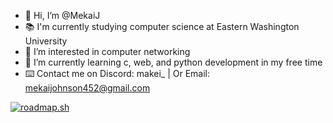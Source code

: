 - 👋 Hi, I’m @MekaiJ
- 📚 I'm currently studying computer science at Eastern Washington University
- 👀 I’m interested in computer networking
- 🌱 I’m currently learning c, web, and python development in my free time
- ⌨️ Contact me on Discord: makei_ | Or Email: mekaijohnson452@gmail.com

[![roadmap.sh](https://roadmap.sh/card/wide/6883a4cbb349ac40921b98ba?variant=dark&roadmaps=react%2Cspring-boot)](https://roadmap.sh)

<!---
MekaiJ/MekaiJ is a ✨ special ✨ repository because its `README.md` (this file) appears on your GitHub profile.
You can click the Preview link to take a look at your changes.
--->
